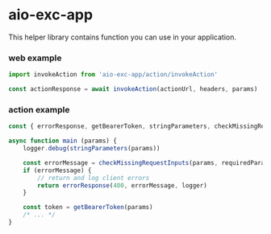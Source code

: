 # aio-exc-app


This helper library contains function you can use in your application.

### web example

```js
import invokeAction from 'aio-exc-app/action/invokeAction'

const actionResponse = await invokeAction(actionUrl, headers, params)

```

### action example

```js
const { errorResponse, getBearerToken, stringParameters, checkMissingRequestInputs } = require('aio-exc-app/action/utils')

async function main (params) {
    logger.debug(stringParameters(params))

    const errorMessage = checkMissingRequestInputs(params, requiredParams, requiredHeaders)
    if (errorMessage) {
        // return and log client errors
        return errorResponse(400, errorMessage, logger)
    }

    const token = getBearerToken(params)
    /* ... */
}
```